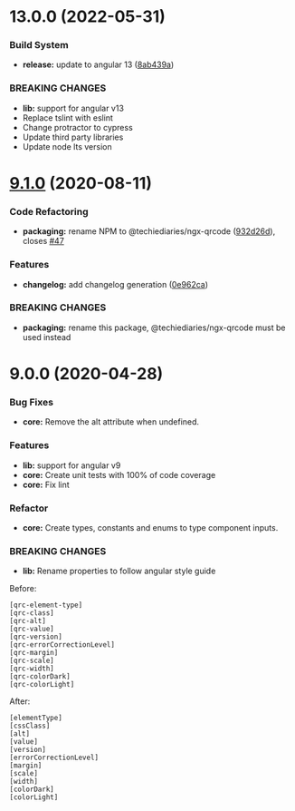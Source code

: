 # 13.0.0 (2022-05-31)


### Build System

* **release:** update to angular 13 ([8ab439a](https://github.com/techiediaries/ngx-qrcode/commit/8ab439a8ed815c01293855eff86072af10460a7d))


### BREAKING CHANGES

* **lib:** support for angular v13
* Replace tslint with eslint
* Change protractor to cypress
* Update third party libraries
* Update node lts version


# [9.1.0](https://github.com/techiediaries/ngx-qrcode/compare/9.0.0...9.1.0) (2020-08-11)


### Code Refactoring

* **packaging:** rename NPM to @techiediaries/ngx-qrcode ([932d26d](https://github.com/techiediaries/ngx-qrcode/commit/932d26da164d44fe056db11f927198aae54860b7)), closes [#47](https://github.com/techiediaries/ngx-qrcode/issues/47)


### Features

* **changelog:** add changelog generation ([0e962ca](https://github.com/techiediaries/ngx-qrcode/commit/0e962ca3567cbd4560926a43c9fe6739abc71525))


### BREAKING CHANGES

* **packaging:** rename this package, @techiediaries/ngx-qrcode must be used instead



<a name="9.0.0"></a>
# 9.0.0 (2020-04-28)


### Bug Fixes

* **core:** Remove the alt attribute when undefined.

### Features

* **lib:** support for angular v9
* **core:** Create unit tests with 100% of code coverage
* **core:** Fix lint

### Refactor

* **core:** Create types, constants and enums to type component inputs.

### BREAKING CHANGES

* **lib:** Rename properties to follow angular style guide

Before:
```
[qrc-element-type] 
[qrc-class] 
[qrc-alt] 
[qrc-value] 
[qrc-version]
[qrc-errorCorrectionLevel]
[qrc-margin]
[qrc-scale]
[qrc-width]
[qrc-colorDark]
[qrc-colorLight]
```

After:
```
[elementType]
[cssClass]
[alt]
[value]
[version]
[errorCorrectionLevel]
[margin]
[scale]
[width]
[colorDark]
[colorLight]
```
